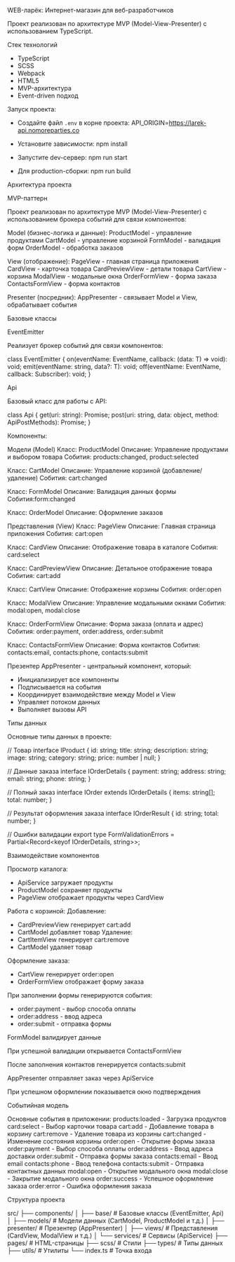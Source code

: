 WEB-ларёк: Интернет-магазин для веб-разработчиков

Проект реализован по архитектуре MVP (Model-View-Presenter) с использованием TypeScript.

Стек технологий

- TypeScript
- SCSS
- Webpack
- HTML5
- MVP-архитектура
- Event-driven подход

Запуск проекта:

- Создайте файл `.env` в корне проекта:
  API_ORIGIN=https://larek-api.nomoreparties.co

- Установите зависимости:
  npm install

- Запустите dev-сервер:
  npm run start

- Для production-сборки:
  npm run build

Архитектура проекта

MVP-паттерн

Проект реализован по архитектуре MVP (Model-View-Presenter) с использованием брокера событий для связи компонентов:

Model (бизнес-логика и данные):
ProductModel - управление продуктами
CartModel - управление корзиной
FormModel - валидация форм
OrderModel - обработка заказов

View (отображение):
PageView - главная страница приложения
CardView - карточка товара
CardPreviewView - детали товара
CartView - корзина
ModalView - модальные окна
OrderFormView - форма заказа
ContactsFormView - форма контактов

Presenter (посредник):
AppPresenter - связывает Model и View, обрабатывает события

Базовые классы

EventEmitter

Реализует брокер событий для связи компонентов:

class EventEmitter {
on<T>(eventName: EventName, callback: (data: T) => void): void;
emit<T>(eventName: string, data?: T): void;
off(eventName: EventName, callback: Subscriber): void;
}

Api

Базовый класс для работы с API:

class Api {
get(uri: string): Promise<object>;
post(uri: string, data: object, method: ApiPostMethods): Promise<object>;
}

Компоненты:

Модели (Model)
Класс: ProductModel
Описание: Управление продуктами и выбором товара
Собития: products:changed, product:selected

Класс: CartModel
Описание: Управление корзиной (добавление/удаление)
Собития: cart:changed

Класс: FormModel
Описание: Валидация данных формы
Собития:form:changed

Класс: OrderModel
Описание: Оформление заказов

Представления (View)
Класс: PageView
Описание: Главная страница приложения
Собития: cart:open

Класс: CardView
Описание: Отображение товара в каталоге
Собития: card:select

Класс: CardPreviewView
Описание: Детальное отображение товара
Собития: cart:add

Класс: CartView
Описание: Отображение корзины
Собития: order:open

Класс: ModalView
Описание: Управление модальными окнами
Собития: modal:open, modal:close

Класс: OrderFormView
Описание: Форма заказа (оплата и адрес)
Собития: order:payment, order:address, order:submit

Класс: ContactsFormView
Описание: Форма контактов
Собития: contacts:email, contacts:phone, contacts:submit

Презентер
AppPresenter - центральный компонент, который:

- Инициализирует все компоненты
- Подписывается на события
- Координирует взаимодействие между Model и View
- Управляет потоком данных
- Выполняет вызовы API

Типы данных

Основные типы данных в проекте:

// Товар
interface IProduct {
id: string;
title: string;
description: string;
image: string;
category: string;
price: number | null;
}

// Данные заказа
interface IOrderDetails {
payment: string;
address: string;
email: string;
phone: string;
}

// Полный заказ
interface IOrder extends IOrderDetails {
items: string[];
total: number;
}

// Результат оформления заказа
interface IOrderResult {
id: string;
total: number;
}

// Ошибки валидации
export type FormValidationErrors = Partial<Record<keyof IOrderDetails, string>>;

Взаимодействие компонентов

Просмотр каталога:

- ApiService загружает продукты
- ProductModel сохраняет продукты
- PageView отображает продукты через CardView

Работа с корзиной:
Добавление:

- CardPreviewView генерирует cart:add
- CartModel добавляет товар
  Удаление:
- CartItemView генерирует cart:remove
- CartModel удаляет товар

Оформление заказа:

- CartView генерирует order:open
- OrderFormView отображает форму заказа

При заполнении формы генерируются события:

- order:payment - выбор способа оплаты
- order:address - ввод адреса
- order:submit - отправка формы

FormModel валидирует данные

При успешной валидации открывается ContactsFormView

После заполнения контактов генерируется contacts:submit

AppPresenter отправляет заказ через ApiService

При успешном оформлении показывается окно подтверждения

Событийная модель

Основные события в приложении:
products:loaded - Загрузка продуктов
card:select - Выбор карточки товара
cart:add - Добавление товара в корзину
cart:remove - Удаление товара из корзины
cart:changed - Изменение состояния корзины
order:open - Открытие формы заказа
order:payment - Выбор способа оплаты
order:address - Ввод адреса доставки
order:submit - Отправка формы заказа
contacts:email - Ввод email
contacts:phone - Ввод телефона
contacts:submit - Отправка контактных данных
modal:open - Открытие модального окна
modal:close - Закрытие модального окна
order:success - Успешное оформление заказа
order:error - Ошибка оформления заказа

Структура проекта

src/
├── components/
│ ├── base/ # Базовые классы (EventEmitter, Api)
│ ├── models/ # Модели данных (CartModel, ProductModel и т.д.)
│ ├── presenter/ # Презентер (AppPresenter)
│ ├── views/ # Представления (CardView, ModalView и т.д.)
│ └── services/ # Сервисы (ApiService)
├── pages/ # HTML-страницы
├── scss/ # Стили
├── types/ # Типы данных
├── utils/ # Утилиты
└── index.ts # Точка входа

